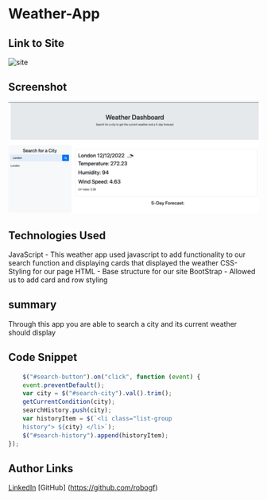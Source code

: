 # Weather-App

## Link to Site

![site](https://robogf.github.io/Weather-App/)

## Screenshot

![site](Screenshot%202022-12-12%20at%202.48.16%20PM.png)

## Technologies Used

JavaScript - This weather app used javascript to add functionality to our search function and displaying cards that displayed the weather
CSS- Styling for our page
HTML - Base structure for our site
BootStrap - Allowed us to add card and row styling

## summary

Through this app you are able to search a city and its current weather should display

## Code Snippet

```JavaScript
    $("#search-button").on("click", function (event) {
    event.preventDefault();
    var city = $("#search-city").val().trim();
    getCurrentCondition(city);
    searchHistory.push(city);
    var historyItem = $(`<li class="list-group
    history"> ${city} </li>`);
    $("#search-history").append(historyItem);
});
```

## Author Links

[LinkedIn](https://www.linkedin.com/in/angel-matias-01120b251/)
[GitHub] (https://github.com/robogf)
